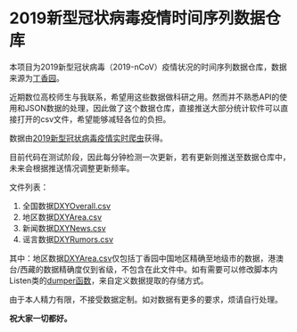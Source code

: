 # 2019新型冠状病毒疫情时间序列数据仓库

本项目为2019新型冠状病毒（2019-nCoV）疫情状况的时间序列数据仓库，数据来源为[丁香园](https://3g.dxy.cn/newh5/view/pneumonia)。

近期数位高校师生与我联系，希望用这些数据做科研之用。然而并不熟悉API的使用和JSON数据的处理，因此做了这个数据仓库，直接推送大部分统计软件可以直接打开的csv文件，希望能够减轻各位的负担。

数据由[2019新型冠状病毒疫情实时爬虫](https://github.com/BlankerL/DXY-2019-nCoV-Crawler)获得。

目前代码在测试阶段，因此每分钟检测一次更新，若有更新则推送至数据仓库中，未来会根据推送情况调整更新频率。

文件列表：
1. 全国数据[DXYOverall.csv](https://github.com/BlankerL/DXY-2019-nCoV-Data/blob/master/DXYOverall.csv)
2. 地区数据[DXYArea.csv](https://github.com/BlankerL/DXY-2019-nCoV-Data/blob/master/DXYArea.csv)
3. 新闻数据[DXYNews.csv](https://github.com/BlankerL/DXY-2019-nCoV-Data/blob/master/DXYNews.csv)
4. 谣言数据[DXYRumors.csv](https://github.com/BlankerL/DXY-2019-nCoV-Data/blob/master/DXYRumors.csv)

其中：地区数据[DXYArea.csv](https://github.com/BlankerL/DXY-2019-nCoV-Data/blob/master/DXYArea.csv)仅包括丁香园中国地区精确至地级市的数据，港澳台/西藏的数据精确度仅到省级，不包含在此文件中。如有需要可以修改脚本内Listen类的[dumper函数](https://github.com/BlankerL/DXY-2019-nCoV-Data/blob/8e21a7e27604a9d2b1dcf0fa3d0266aa68576753/script.py#L71)，来自定义数据提取的存储方式。

由于本人精力有限，不接受数据定制。如对数据有更多的要求，烦请自行处理。

**祝大家一切都好。**
